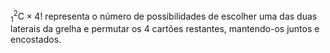 $_{1}^{2}\textrm{C} \times 4!$ representa o número de possibilidades de escolher uma das duas laterais da grelha e permutar os 4 cartões restantes, mantendo-os juntos e encostados.
